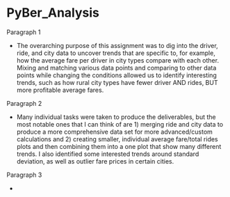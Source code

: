 # PyBer_Analysis

Paragraph 1

- The overarching purpose of this assignment was to dig into the driver, ride, and city data to uncover trends that are specific to, for example, how the average fare per driver in city types compare with each other.  Mixing and matching various data points and comparing to other data points while changing the conditions allowed us to identify interesting trends, such as how rural city types have fewer driver AND rides, BUT more profitable average fares. 

Paragraph 2

- Many individual tasks were taken to produce the deliverables, but the most notable ones that I can think of are 1) merging ride and city data to produce a more comprehensive data set for more advanced/custom calculations and 2) creating smaller, individual average fare/total rides plots and then combining them into a one plot that show many different trends. I also identified some interested trends around standard deviation, as well as outlier fare prices in certain cities.

Paragraph 3

- 